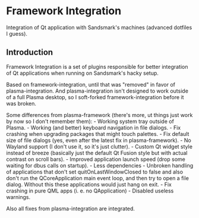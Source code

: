 # Framework Integration

Integration of Qt application with Sandsmark's machines (advanced dotfiles I guess).

## Introduction

Framework Integration is a set of plugins responsible for better integration of
Qt applications when running on Sandsmark's hacky setup.

Based on framework-integration, until that was "removed" in favor of
plasma-integration. And plasma-integration isn't designed to work outside of a
full Plasma desktop, so I soft-forked framework-integration before it was
broken.

Some differences from plasma-framework (there's more, ut things just work by now so I don't remember them):
    - Working system tray outside of Plasma.
    - Working (and better) keyboard navigation in file dialogs.
    - Fix crashing when upgrading packages that might touch palettes.
    - Fix default size of file dialogs (yes, even after the latest fix in plasma-framework).
    - No Wayland support (I don't use it, so it's just clutter).
    - Custom Qt widget style instead of breeze (basically just the default Qt
      Fusion style but with actual contrast on scroll bars).
    - Improved application launch speed (drop some waiting for dbus calls on startup).
    - Less dependencies
    - Unbroken handling of applications that don't set quitOnLastWindowClosed
      to false and also don't run the QCoreApplication main event loop, and
      then try to open a file dialog. Without this these applications would
      just hang on exit.
    - Fix crashing in pure QML apps (i. e. no QApplication)
    - Disabled useless warnings.

Also all fixes from plasma-integration are integrated.

